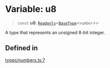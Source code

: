 # Variable: u8

> `const` **u8**: [`Readonly`](https://www.typescriptlang.org/docs/handbook/utility-types.html#readonlytype)\<[`BaseType`](../interfaces/BaseType.md)\<`number`\>\>

A type that represents an unsigned 8-bit integer.

## Defined in

[types/numbers.ts:7](https://github.com/theevenstarspace/byteform/blob/22b39db8569d36f01963b07f07e31283430d4fde/src/types/numbers.ts#L7)
